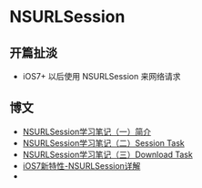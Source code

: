 # NSURLSession
## 开篇扯淡
* iOS7+ 以后使用 NSURLSession 来网络请求


## 博文
* [NSURLSession学习笔记（一）简介](http://blog.csdn.net/majiakun1/article/details/38133433)
* [NSURLSession学习笔记（二）Session Task](http://blog.csdn.net/majiakun1/article/details/38133703)
* [NSURLSession学习笔记（三）Download Task](http://blog.csdn.net/majiakun1/article/details/38133789)
* [iOS7新特性-NSURLSession详解](http://www.cnblogs.com/chenhaosuibi/p/3574633.html?utm_source=tuicool&utm_medium=referral)
* 

